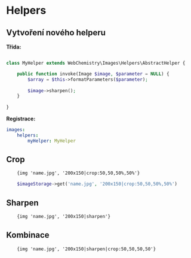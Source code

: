 # Helpers

## Vytvoření nového helperu

**Třída:**
```php

class MyHelper extends WebChemistry\Images\Helpers\AbstractHelper {

	public function invoke(Image $image, $parameter = NULL) {
		$array = $this->formatParameters($parameter);
		
		$image->sharpen();
	}
	
}

```

**Registrace:**

```yaml
images:
	helpers:
		myHelper: MyHelper
```

## Crop

```html
    {img 'name.jpg', '200x150|crop:50,50,50%,50%'}
```

```php
    $imageStorage->get('name.jpg', '200x150|crop:50,50,50%,50%')
```

## Sharpen

```html
    {img 'name.jpg', '200x150|sharpen'}
```

## Kombinace

```html
    {img 'name.jpg', '200x150|sharpen|crop:50,50,50,50'}
```
